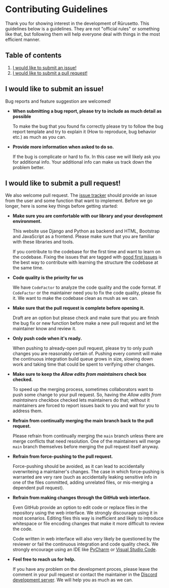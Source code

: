 # Contributing Guidelines

Thank you for showing interest in the development of Rūrusetto. This guidelines below is a guidelines. They are not "official rules" or something like that, but following them will help everyone deal with things in the most efficient manner.

## Table of contents

1. [I would like to submit an issue!](#i-would-like-to-submit-an-issue)
2. [I would like to submit a pull request!](#i-would-like-to-submit-a-pull-request)

## I would like to submit an issue!

Bug reports and feature suggestion are welcomed!

* **When submitting a bug report, please try to include as much detail as possible**

  To make the bug that you found fix correctly please try to follow the bug report template and try to explain it (How to reproduce, bug behavior etc.) as much as you can.

* **Provide more information when asked to do so.**

  If the bug is complicate or hard to fix. In this case we will likely ask you for additional info. Your additional info can make us track down the problem better.

## I would like to submit a pull request!

We also welcome pull request. The [issue tracker](https://github.com/Rurusetto/rurusetto/issues) should provide an issue from the user and some function that want to implement. Before we go longer, here is some key things before getting started:

* **Make sure you are comfortable with our library and your development environment.**

  This website use Django and Python as backend and HTML, Bootstrap and JavaScript as a frontend. Please make sure that you are familiar with these libraries and tools.

  If you contribute to the codebase for the first time and want to learn on the codebase. Fixing the issues that are tagged with [good first issues](https://github.com/Rurusetto/rurusetto/labels/good%20first%20issue) is the best way to contribute with learning the structure the codebase at the same time. 

* **Code quality is the priority for us**

  We have `CodeFactor` to analyze the code quality and the code format. If `CodeFactor` or the maintainer need you to fix the code quality, please fix it. We want to make the codebase clean as mush as we can.

* **Make sure that the pull request is complete before opening it.**

  Draft are an option but please check and make sure that you are finish the bug fix or new function before make a new pull request and let the maintainer know and review it.

* **Only push code when it's ready.**

  When pushing to already-open pull request, please try to only push changes you are reasonably certain of. Pushing every commit will make the continuous integration build queue grows in size, slowing down work and taking time that could be spent to verifying other changes.

* **Make sure to keep the *Allow edits from maintainers* check box checked.**

  To speed up the merging process, sometimes collaborators want to push some change to your pull request. So, having the *Allow edits from maintainers* checkbox checked lets maintainers do that; without it maintainers are forced to report issues back to you and wait for you to address them.

* **Refrain from continually merging the main branch back to the pull request.**

  Please refrain from continually merging the `main` branch unless there are merge conflicts that need resolution. One of the maintainers will merge `main` branch themselves before merging the pull request itself anyway.

* **Refrain from force-pushing to the pull request.**

  Force-pushing should be avoided, as it can lead to accidentally overwriteing a maintainer's changes. The case in which force-pushing is warranted are very rare (such as accidentally leaking sensitive info in one of the files committed, adding unrelated files, or mis-merging a dependent pull request).

* **Refrain from making changes through the GitHub web interface.**

  Even GitHub provide an option to edit code or replace files in the repository using the web interface. We strongly discourage using it in most scenarios. Editing files this way is inefficient and likely to introduce whitespace or file encoding changes that make it more difficult to review the code.

  Code written in web interface will also very likely be questioned by the reviewer or fail the continuous integration and code quality check. We strongly encourage using an IDE like [PyCharm](https://www.jetbrains.com/pycharm/) or [Visual Studio Code](https://code.visualstudio.com/).

* **Feel free to reach us for help.**

  If you have any problem on the development proces, please leave the comment in your pull request or contact the maintainer in the [Discord development server](https://discord.gg/CQPNADu). We will help you as much as we can.
